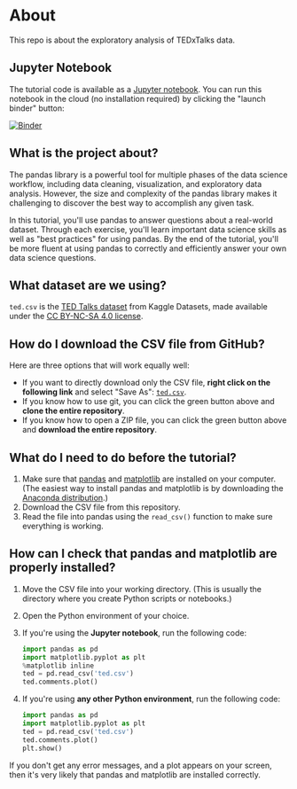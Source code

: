 # About
This repo is about the exploratory analysis of TEDxTalks data.
 
<!--- # Conda environment with environment.yml
 
[![Binder](http://mybinder.org/badge_logo.svg)](https://mybinder.org/v2/gh/MrNevil/TEDxTalks-analysis/0e9ce01c0d4826262094e4fc3f42d38ca9e7a060?filepath=index.ipynb)

A Binder-compatible repo with an `environment.yml` file.

Access this Binder by clicking the blue badge above or at the following URL:

https://mybinder.org/v2/gh/MrNevil/TEDxTalks-analysis/0e9ce01c0d4826262094e4fc3f42d38ca9e7a060?filepath=index.ipynb
--->

## Jupyter Notebook

The tutorial code is available as a [Jupyter notebook](tutorial.ipynb). You can run this notebook in the cloud (no installation required) by clicking the "launch binder" button:

[![Binder](https://mybinder.org/badge_logo.svg)](https://mybinder.org/v2/gh/MrNevil/TEDxTalks-analysis/0e9ce01c0d4826262094e4fc3f42d38ca9e7a060?filepath=index.ipynb)

## What is the project about?
 
The pandas library is a powerful tool for multiple phases of the data science workflow, including data cleaning, visualization, and exploratory data analysis. However, the size and complexity of the pandas library makes it challenging to discover the best way to accomplish any given task.

In this tutorial, you'll use pandas to answer questions about a real-world dataset. Through each exercise, you'll learn important data science skills as well as "best practices" for using pandas. By the end of the tutorial, you'll be more fluent at using pandas to correctly and efficiently answer your own data science questions.

## What dataset are we using?

`ted.csv` is the [TED Talks dataset](https://www.kaggle.com/rounakbanik/ted-talks) from Kaggle Datasets, made available under the [CC BY-NC-SA 4.0 license](https://creativecommons.org/licenses/by-nc-sa/4.0/).

## How do I download the CSV file from GitHub?

Here are three options that will work equally well:

- If you want to directly download only the CSV file, **right click on the following link** and select "Save As": [`ted.csv`](https://raw.githubusercontent.com/justmarkham/pycon-2019-tutorial/master/ted.csv).
- If you know how to use git, you can click the green button above and **clone the entire repository**.
- If you know how to open a ZIP file, you can click the green button above and **download the entire repository**.

## What do I need to do before the tutorial?

1. Make sure that [pandas](https://pandas.pydata.org/pandas-docs/stable/install.html) and [matplotlib](https://matplotlib.org/users/installing.html) are installed on your computer. (The easiest way to install pandas and matplotlib is by downloading the [Anaconda distribution](https://www.anaconda.com/distribution/).)
2. Download the CSV file from this repository.
3. Read the file into pandas using the `read_csv()` function to make sure everything is working.

## How can I check that pandas and matplotlib are properly installed?

1. Move the CSV file into your working directory. (This is usually the directory where you create Python scripts or notebooks.)
2. Open the Python environment of your choice.
3. If you're using the **Jupyter notebook**, run the following code:

    ```python 
    import pandas as pd
	import matplotlib.pyplot as plt
	%matplotlib inline
	ted = pd.read_csv('ted.csv')
	ted.comments.plot()
	```

4. If you're using **any other Python environment**, run the following code:

    ```python 
    import pandas as pd
	import matplotlib.pyplot as plt
	ted = pd.read_csv('ted.csv')
	ted.comments.plot()
	plt.show()
	```
 
If you don't get any error messages, and a plot appears on your screen, then it's very likely that pandas and matplotlib are installed correctly.
